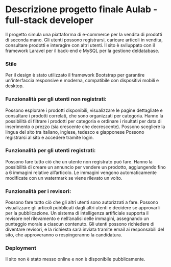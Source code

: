 <h1>Descrizione progetto finale Aulab - full-stack developer </h1>
Il progetto simula una piattaforma di e-commerce per la vendita di prodotti di seconda mano. Gli utenti possono registrarsi, caricare articoli in vendita, consultare prodotti e interagire con altri utenti. Il sito è sviluppato con il framework Laravel per il back-end e MySQL per la gestione deldatabase.

<h3>Stile</h3>
Per il design è stato utilizzato il framework Bootstrap per garantire un'interfaccia responsive e moderna, compatibile con dispositivi mobili e desktop.

<h3>Funzionalità per gli utenti non registrati:</h3>

Possono esplorare i prodotti disponibili, visualizzare le pagine dettagliate e consultare i prodotti correlati, che sono organizzati per categoria.
Hanno la possibilità di filtrare i prodotti per categoria e ordinare i risultati per data di inserimento o prezzo (sia crescente che decrescente).
Possono scegliere la lingua del sito tra italiano, inglese, tedesco e giapponese
Possono registrarsi al sito e accedere tramite login.


<h3>Funzionalità per gli utenti registrati:</h3>

Possono fare tutto ciò che un utente non registrato può fare.
Hanno la possibilità di creare un annuncio per vendere un prodotto, aggiungendo fino a 6 immagini relative all’articolo. Le immagini vengono automaticamente modificate con un watermark se viene rilevato un volto.

<h3>Funzionalità per i revisori:</h3>
Possono fare tutto ciò che gli altri utenti sono autorizzati a fare.
Possono visualizzare gli articoli pubblicati dagli altri utenti e decidere se approvarli per la pubblicazione. Un sistema di intelligenza artificiale supporta il revisore nel rilevamento e nell’analisi delle immagini, assegnando un punteggio morale a ciascun contenuto.
Gli utenti possono richiedere di diventare revisori, e la richiesta sarà inviata tramite email ai responsabili del sito, che approveranno o respingeranno la candidatura.

<h3>Deployment</h3>
Il sito non è stato messo online e non è disponibile pubblicamente.
